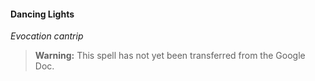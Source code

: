 #### Dancing Lights
<!-- markdownlint-disable-next-line no-emphasis-as-heading -->
_Evocation cantrip_

> **Warning:**
> This spell has not yet been transferred from the Google Doc.
